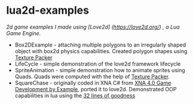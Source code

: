 lua2d-examples
==============

*2d game examples I made using [Love2d] (https://love2d.org/) , a Lua Game Engine.*

* Box2DExample - attaching multiple polygons to an irregularly shaped object with box2d physics capabilities. Created polygon shapes using [Texture Packer](http://www.codeandweb.com/texturepacker)
* LifeCycle - simple demonstration of the love2d framework lifecycle
* SpriteAnimation - simple demonstration how to animate sprites using Quads. Quads were computed with the help of [Texture Packer](http://www.codeandweb.com/texturepacker).
* SquareChase - originally coded in XNA C# from [XNA 4.0 Game Development by Example](http://www.packtpub.com/xna-4-0-game-development-by-example-beginners-guide/book), ported it to love2d. Demonstrated OOP capabilities in lua using the [32 lines of goodness](https://love2d.org/wiki/32_lines_of_goodness)
